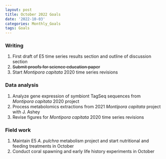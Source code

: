 ```yaml
---
layout: post
title: October 2022 Goals
date: '2022-10-03'
categories: Monthly_Goals
tags: Goals
---
```

### Writing   
1. First draft of E5 time series results section and outline of discussion section         
2. ~~Submit proofs for science education paper~~    
3. Start *Montipora capitata* 2020 time series revisions

### Data analysis       
1. Analyze gene expression of symbiont TagSeq sequences from *Montipora capitata* 2020 project        
2. Process metabolomics extractions from 2021 *Montipora capitata* project with J. Ashey  
3. Revise figures for *Montipora capitata* 2020 time series revisions  

### Field work
1. Maintain E5 *A. pulchra* metabolism project and start nutritional and feeding treatments in October  
2. Conduct coral spawning and early life history experiments in October       

